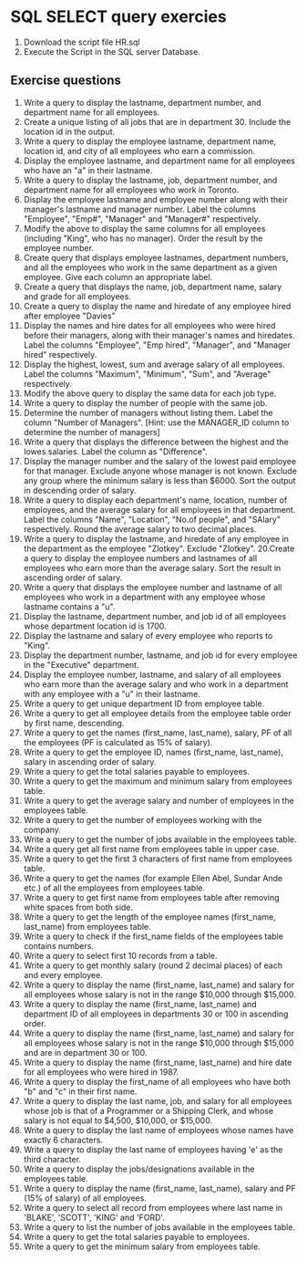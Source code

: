# SQL SELECT query exercies

  1. Download the script file HR.sql
  2. Execute the Script in the SQL server Database.
 
## Exercise questions
  1. Write a query to display the lastname, department number, and department name for all employees.
  2. Create a unique listing of all jobs that are in department 30. Include the location id in the output.
  3. Write a query to display the employee lastname, department name, location id, and city of all employees who earn a commission.
  4. Display the employee lastname, and department name for all employees who have an "a" in their lastname.
  5. Write a query to display the lastname, job, department number, and department name for all employees who work in Toronto.
  6. Display the employee lastname and employee number along with their manager's lastname and manager number. Label the columns "Employee", "Emp#", "Manager" and        "Manager#" respectively.
  7. Modify the above to display the same columns for all employees (including "King", who has no manager). Order the result by the employee number.
  8. Create query that displays employee lastnames, department numbers, and all the employees who work in the same department as a given employee. Give each column        an appropriate label.
  9. Create a query that displays the name, job, department name, salary and grade for all employees.
  10. Create a query to display the name and hiredate of any employee hired after employee "Davies"
  11. Display the names and hire dates for all employees who were hired before their managers, along with their manager's names and hiredates. Label the columns           "Employee", "Emp hired", "Manager", and "Manager hired" respectively.
  12. Display the highest, lowest, sum and average salary of all employees. Label the columns "Maximum", "Minimum", "Sum", and "Average" respectively.
  13. Modify the above query to display the same data for each job type.
  14. Write a query to display the number of people with the same job.
  15. Determine the number of managers without listing them. Label the column "Number of Managers". [Hint: use the MANAGER_ID column to determine the number of managers]
  16. Write a query that displays the difference between the highest and the lowes salaries. Label the column as "Difference".
  17. Display the manager number and the salary of the lowest paid employee for that manager. Exclude anyone whose manager is not known. Exclude any group where the       minimum salary is less than $6000. Sort the output in descending order of salary.
  18. Write a query to display each department's name, location, number of employees, and the average salary for all employees in that department. Label the columns       "Name", "Location", "No.of people", and "SAlary" respectively. Round the average salary to two decimal places.
  19. Write a query to display the lastname, and hiredate of any employee in the department as the employee "Zlotkey". Exclude "Zlotkey". 
  20.Create a query to display the employee numbers and lastnames of all employees who earn more than the average salary. Sort the result in ascending order of            salary.
  21. Write a query that displays the employee number and lastname of all employees who work in a department with any employee whose lastname contains a "u".
  22. Display the lastname, department number, and job id of all employees whose department location id is 1700.
  23. Display the lastname and salary of every employee who reports to "King".
  24. Display the department number, lastname, and job id for every employee in the "Executive" department.
  25. Display the employee number, lastname, and salary of all employees who earn more than the average salary and who work in a department with any employee with       a "u" in their lastname.
  26. Write a query to get unique department ID from employee table.
  27. Write a query to get all employee details from the employee table order by first name, descending.
  28. Write a query to get the names (first_name, last_name), salary, PF of all the employees (PF is calculated as 15% of salary).
  29. Write a query to get the employee ID, names (first_name, last_name), salary in ascending order of salary.
  30. Write a query to get the total salaries payable to employees.
  31. Write a query to get the maximum and minimum salary from employees table.
  32. Write a query to get the average salary and number of employees in the employees table.
  33. Write a query to get the number of employees working with the company.
  34. Write a query to get the number of jobs available in the employees table.
  35. Write a query get all first name from employees table in upper case.
  36. Write a query to get the first 3 characters of first name from employees table.
  37. Write a query to get the names (for example Ellen Abel, Sundar Ande etc.) of all the employees from employees table.
  38. Write a query to get first name from employees table after removing white spaces from both side.
  39. Write a query to get the length of the employee names (first_name, last_name) from employees table.
  40. Write a query to check if the first_name fields of the employees table contains numbers.
  41. Write a query to select first 10 records from a table.
  42. Write a query to get monthly salary (round 2 decimal places) of each and every employee.
  43. Write a query to display the name (first_name, last_name) and salary for all employees whose salary is not in the range $10,000 through $15,000.
  44. Write a query to display the name (first_name, last_name) and department ID of all employees in departments 30 or 100 in ascending order.
  45. Write a query to display the name (first_name, last_name) and salary for all employees whose salary is not in the range $10,000 through $15,000 and are in department 30 or 100.
  46. Write a query to display the name (first_name, last_name) and hire date for all employees who were hired in 1987.
  47. Write a query to display the first_name of all employees who have both "b" and "c" in their first name.
  48. Write a query to display the last name, job, and salary for all employees whose job is that of a Programmer or a Shipping Clerk, and whose salary is not equal to $4,500, $10,000, or $15,000.
  49. Write a query to display the last name of employees whose names have exactly 6 characters.
  50. Write a query to display the last name of employees having 'e' as the third character.
  51. Write a query to display the jobs/designations available in the employees table.
  52. Write a query to display the name (first_name, last_name), salary and PF (15% of salary) of all employees.
  53. Write a query to select all record from employees where last name in 'BLAKE', 'SCOTT', 'KING' and 'FORD'.
  54. Write a query to list the number of jobs available in the employees table.
  55. Write a query to get the total salaries payable to employees.
  56. Write a query to get the minimum salary from employees table.
